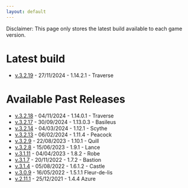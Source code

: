 ```yaml
---
layout: default
---
```


Disclaimer: This page only stores the latest build available to each game version.

# Latest build
* [v.3.2.19](https://drive.google.com/file/d/1Mu-2OzpY2a8bMxZmKeb87ituZOUPEaBO/view?usp=sharing) - 27/11/2024 - 1.14.2.1 - Traverse

# Available Past Releases
* [v.3.2.18](https://drive.google.com/file/d/1tjMOtd5QH8KBOctvemXLlzHiMdGBGuEC/view?usp=sharing) - 04/11/2024 - 1.14.0.1 - Traverse
* [v.3.2.17](https://drive.google.com/file/d/1a75k9Y-UXYNW7vm3JlcLZXxWE0gX5_H0/view?usp=sharing) - 30/09/2024 - 1.13.0.3 - Basileus
* [v.3.2.14](https://drive.google.com/file/d/1P_AzygPXhTsx_ysvEYWKSgkC1JbwcpdA/view?usp=sharing) - 04/03/2024 - 1.12.1 - Scythe
* [v.3.2.13](https://drive.google.com/file/d/1FtbzlqkxKh-RkGvjHgqoQ7bmDo59-0NU/view?usp=drive_link) - 06/02/2024 - 1.11.4 - Peacock
* [v.3.2.9](https://drive.google.com/file/d/1gKd3J-t5xQASifenz5FmzPi1rRengZn1/view?usp=sharing) - 22/08/2023 - 1.10.1 - Quill
* [v.3.2.8](https://drive.google.com/file/d/1wKRakRqDteJRSfheK6vAfrAW4mLNeO0s/view?usp=sharing) - 15/06/2023 - 1.9.1 - Lance
* [v.3.1.11](https://drive.google.com/file/d/1FjFYlwoayhD7OQfcBPIjR4p6kWccl5Iw/view?usp=share_link) - 04/04/2023 - 1.8.2 - Robe
* [v.3.1.7](https://drive.google.com/file/d/1cd-IbJNbW4nsMRwgILxlJqAow4p5IVkv/view?usp=share_link) - 20/11/2022 - 1.7.2 - Bastion
* [v.3.1.4](https://drive.google.com/file/d/1lrtEoo5bc0ZOLYu5uh2PlP5nYE7E5aJN/view?usp=sharing) - 05/08/2022 - 1.6.1.2 - Castle
* [v.3.0.9](https://drive.google.com/file/d/1kZilJ3UlDesSRpKXmVIHYXqEfR0WtdRC/view?usp=sharing) - 16/05/2022 - 1.5.1.1 Fleur-de-lis
* [v.2.11.1](https://drive.google.com/file/d/14cVx4GJo-CnzW3s0qllnyUownw0POiEk/view?usp=sharing) - 25/12/2021 - 1.4.4 Azure
